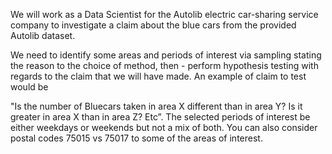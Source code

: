 We will work as a Data Scientist for the Autolib electric car-sharing service company to investigate a claim about the blue cars from the provided Autolib dataset.

We need to identify some areas and periods of interest via sampling stating the reason to the choice of method, then - perform hypothesis testing with regards to the claim that we will have made. An example of claim to test would be

"Is the number of Bluecars taken in area X different than in area Y?
Is it greater in area X than in area Z? Etc”.
The selected periods of interest be either weekdays or weekends but not a mix of both.
You can also consider postal codes 75015 vs 75017 to some of the areas of interest.
